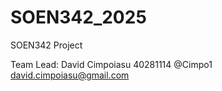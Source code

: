 # SOEN342_2025
SOEN342 Project

Team Lead: David Cimpoiasu 40281114 @Cimpo1 david.cimpoiasu@gmail.com


